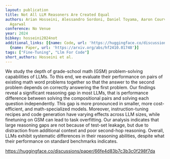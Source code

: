 ```yaml
---
layout: publication
title: Not All LLM Reasoners Are Created Equal
authors: Arian Hosseini, Alessandro Sordoni, Daniel Toyama, Aaron Courville, Rishabh
  Agarwal
conference: No Venue
year: 2024
bibkey: hosseini2024not
additional_links: [{name: Code, url: 'https://huggingface.co/discussions/paper/66fe4d83b7c3b3c0f298f7da'},
  {name: Paper, url: 'https://arxiv.org/abs/hf2410.01748'}]
tags: ["Fine-Tuning", "Llm For Code"]
short_authors: Hosseini et al.
---
```

We study the depth of grade-school math (GSM) problem-solving capabilities of LLMs. To this end, we evaluate their performance on pairs of existing math word problems together so that the answer to the second problem depends on correctly answering the first problem. Our findings reveal a significant reasoning gap in most LLMs, that is performance difference between solving the compositional pairs and solving each question independently. This gap is more pronounced in smaller, more cost-efficient, and math-specialized models. Moreover, instruction-tuning recipes and code generation have varying effects across LLM sizes, while finetuning on GSM can lead to task overfitting. Our analysis indicates that large reasoning gaps are not because of test-set leakage, but due to distraction from additional context and poor second-hop reasoning. Overall, LLMs exhibit systematic differences in their reasoning abilities, despite what their performance on standard benchmarks indicates.

https://huggingface.co/discussions/paper/66fe4d83b7c3b3c0f298f7da